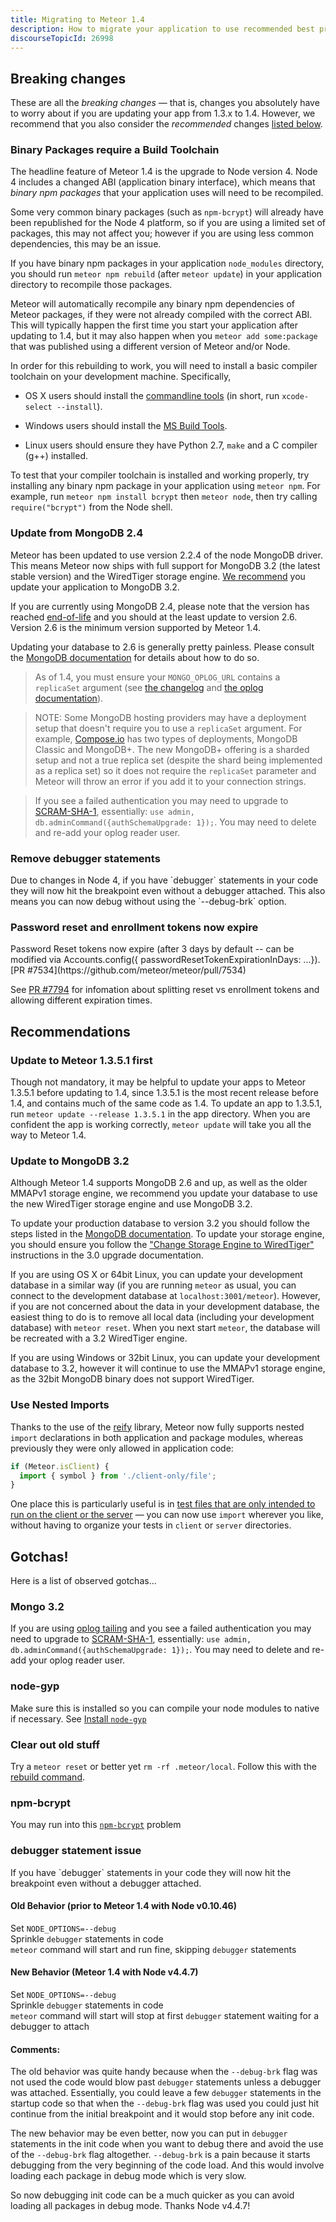```yaml
---
title: Migrating to Meteor 1.4
description: How to migrate your application to use recommended best practice as of Meteor 1.4.
discourseTopicId: 26998
---
```


<h2 id="breaking-changes">Breaking changes</h2>

These are all the *breaking changes* &mdash; that is, changes you absolutely have to worry about if you are updating your app from 1.3.x to 1.4. However, we recommend that you also consider the *recommended* changes [listed below](#recommendations).

<h3 id="binary-packages-require-build-toolchain">Binary Packages require a Build Toolchain</h3>

The headline feature of Meteor 1.4 is the upgrade to Node version 4. Node 4 includes a changed ABI (application binary interface), which means that *binary npm packages* that your application uses will need to be recompiled.

Some very common binary packages (such as `npm-bcrypt`) will already have been republished for the Node 4 platform, so if you are using a limited set of packages, this may not affect you; however if you are using less common dependencies, this may be an issue.

If you have binary npm packages in your application `node_modules` directory, you should run `meteor npm rebuild` (after `meteor update`) in your application directory to recompile those packages.

Meteor will automatically recompile any binary npm dependencies of Meteor packages, if they were not already compiled with the correct ABI. This will typically happen the first time you start your application after updating to 1.4, but it may also happen when you `meteor add some:package` that was published using a different version of Meteor and/or Node.

In order for this rebuilding to work, you will need to install a basic compiler toolchain on your development machine. Specifically,

 - OS X users should install the [commandline tools](http://railsapps.github.io/xcode-command-line-tools.html) (in short, run `xcode-select --install`).

 - Windows users should install the [MS Build Tools](https://www.microsoft.com/en-us/download/details.aspx?id=48159).

 - Linux users should ensure they have Python 2.7, `make` and a C compiler (g++) installed.

To test that your compiler toolchain is installed and working properly, try installing any binary npm package in your application using `meteor npm`. For example, run `meteor npm install bcrypt` then `meteor node`, then try calling `require("bcrypt")` from the Node shell.

<h3 id="update-from-mongo-2_4">Update from MongoDB 2.4</h3>

Meteor has been updated to use version 2.2.4 of the node MongoDB driver. This means Meteor now ships with full support for MongoDB 3.2 (the latest stable version) and the WiredTiger storage engine. [We recommend](#update-to-mongo-3_2) you update your application to MongoDB 3.2.

If you are currently using MongoDB 2.4, please note that the version has reached [end-of-life](https://www.mongodb.com/support-policy) and you should at the least update to version 2.6. Version 2.6 is the minimum version supported by Meteor 1.4.

Updating your database to 2.6 is generally pretty painless. Please consult the [MongoDB documentation](https://docs.mongodb.com/manual/release-notes/2.6-upgrade/) for details about how to do so.

> As of 1.4, you must ensure your `MONGO_OPLOG_URL` contains a `replicaSet` argument (see [the changelog](https://github.com/meteor/meteor/blob/devel/History.md#v14) and [the oplog documentation](https://github.com/meteor/docs/blob/master/long-form/oplog-observe-driver.md#oplogobservedriver-in-production)).

> NOTE: Some MongoDB hosting providers may have a deployment setup that doesn't require you to use a `replicaSet` argument. For example, [Compose.io](https://www.compose.io/) has two types of deployments, MongoDB Classic and MongoDB+. The new MongoDB+ offering is a sharded setup and not a true replica set (despite the shard being implemented as a replica set) so it does not require the `replicaSet` parameter and Meteor will throw an error if you add it to your connection strings.

> If you see a failed authentication you may need to upgrade to [SCRAM-SHA-1](https://docs.mongodb.com/manual/release-notes/3.0-scram/#upgrade-mongodb-cr-to-scram), essentially: `use admin, db.adminCommand({authSchemaUpgrade: 1});`.  You may need to delete and re-add your oplog reader user.

<h3 id="debugger">Remove debugger statements</h3>
Due to changes in Node 4, if you have `debugger` statements in your code they will now hit the breakpoint even without a debugger attached. This also means you can now debug without using the `--debug-brk` option.

<h3 id="tokens-expire">Password reset and enrollment tokens now expire</h3>
Password Reset tokens now expire (after 3 days by default -- can be modified via Accounts.config({ passwordResetTokenExpirationInDays: ...}).  [PR #7534](https://github.com/meteor/meteor/pull/7534)

See [PR #7794](https://github.com/meteor/meteor/issues/7794) for infomation about splitting reset
vs enrollment tokens and allowing different expiration times.

<h2 id="recommendations">Recommendations</h2>

<h3 id="update-to-1_3_5_1-first">Update to Meteor 1.3.5.1 first</h3>

Though not mandatory, it may be helpful to update your apps to Meteor 1.3.5.1 before updating to 1.4, since 1.3.5.1 is the most recent release before 1.4, and contains much of the same code as 1.4. To update an app to 1.3.5.1, run `meteor update --release 1.3.5.1` in the app directory. When you are confident the app is working correctly, `meteor update` will take you all the way to Meteor 1.4.

<h3 id="update-to-mongo-3_2">Update to MongoDB 3.2</h3>

Although Meteor 1.4 supports MongoDB 2.6 and up, as well as the older MMAPv1 storage engine, we recommend you update your database to use the new WiredTiger storage engine and use MongoDB 3.2.

To update your production database to version 3.2 you should follow the steps listed in the [MongoDB documentation](https://docs.mongodb.com/manual/release-notes/3.2-upgrade/). To update your storage engine, you should ensure you follow the ["Change Storage Engine to WiredTiger"](https://docs.mongodb.com/v3.0/release-notes/3.0-upgrade/#change-storage-engine-to-wiredtiger) instructions in the 3.0 upgrade documentation.

If you are using OS X or 64bit Linux, you can update your development database in a similar way (if you are running `meteor` as usual, you can connect to the development database at `localhost:3001/meteor`). However, if you are not concerned about the data in your development database, the easiest thing to do is to remove all local data (including your development database) with `meteor reset`. When you next start `meteor`, the database will be recreated with a 3.2 WiredTiger engine.

If you are using Windows or 32bit Linux, you can update your development database to 3.2, however it will continue to use the MMAPv1 storage engine, as the 32bit MongoDB binary does not support WiredTiger.

<h3 id="nested-imports">Use Nested Imports</h3>

Thanks to the use of the [reify](https://www.npmjs.com/package/reify) library, Meteor now fully supports nested `import` declarations in both application and package modules, whereas previously they were only allowed in application code:

```js
if (Meteor.isClient) {
  import { symbol } from './client-only/file';
}
```

One place this is particularly useful is in [test files that are only intended to run on the client or the server](https://github.com/meteor/todos/commit/3963a65d96cd7ef235a95d5e3a331d6f0606f70f) &mdash; you can now use `import` wherever you like, without having to organize your tests in `client` or `server` directories.

<h2 id="gotchas">Gotchas!</h2>
Here is a list of observed gotchas...

<h3 id="mongo-3_2-gotchas">Mongo 3.2</h3>

If you are using [oplog tailing](https://github.com/meteor/docs/blob/version-NEXT/long-form/oplog-observe-driver.md) and you see a failed authentication you may need to upgrade to [SCRAM-SHA-1](https://docs.mongodb.com/manual/release-notes/3.0-scram/#upgrade-mongodb-cr-to-scram), essentially: `use admin, db.adminCommand({authSchemaUpgrade: 1});`.  You may need to delete and re-add your oplog reader user.

<h3 id="node-gyp-gotchas">node-gyp</h3>

Make sure this is installed so you can compile your node modules to native if necessary.  See [Install `node-gyp`](https://github.com/nodejs/node-gyp#installation)

<h3 id="clear-out-oldstuff-gotchas">Clear out old stuff</h3>

Try a `meteor reset` or better yet `rm -rf .meteor/local`.  Follow this with the [rebuild command](https://guide.meteor.com/1.4-migration.html#binary-packages-require-build-toolchain).

<h3 id="npm-bcrypt-gotchas">npm-bcrypt</h3>

You may run into this [`npm-bcrypt`](http://stackoverflow.com/questions/29340510/bcrypt-is-breaking-my-meteor-application-how-do-i-fix-it/29347616) problem

<h3 id="debugger-gotcha">debugger statement issue</h3>
If you have `debugger` statements in your code they will now hit the breakpoint even without a debugger attached.
<h4>Old Behavior (prior to Meteor 1.4 with Node v0.10.46)</h4>

Set `NODE_OPTIONS=--debug`<br>
Sprinkle `debugger` statements in code<br>
`meteor` command will start and run fine, skipping `debugger` statements

<h4>New Behavior (Meteor 1.4 with Node v4.4.7)</h4>

Set `NODE_OPTIONS=--debug`<br>
Sprinkle `debugger` statements in code<br>
`meteor` command will start will stop at first `debugger` statement waiting for a debugger to attach

<h4>Comments:</h4>

The old behavior was quite handy because when the `--debug-brk` flag was not used the code would blow past `debugger` statements unless a debugger was attached. Essentially, you could leave a few `debugger` statements in the startup code so that when the `--debug-brk` flag was used you could just hit continue from the initial breakpoint and it would stop before any init code.

The new behavior may be even better, now you can put in `debugger` statements in the init code when you want to debug there and avoid the use of the `--debug-brk` flag altogether. `--debug-brk` is a pain because it starts debugging from the very beginning of the code load. And this would involve loading each package in debug mode which is very slow.

So now debugging init code can be a much quicker as you can avoid loading all packages in debug mode. Thanks Node v4.4.7!
